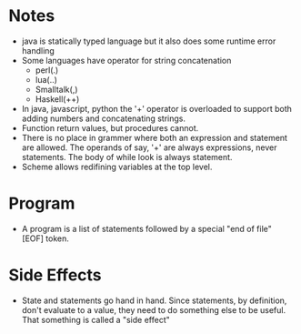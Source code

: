 # Notes
- java is statically typed language but it also does some runtime error handling
- Some languages have operator for string concatenation
  - perl(.)
  - lua(..)
  - Smalltalk(,)
  - Haskell(++)
- In java, javascript, python the '+' operator is overloaded to support both adding numbers and concatenating strings.
- Function return values, but procedures cannot.
- There is no place in grammer where both an expression and statement are allowed. The operands of say, '+' are always expressions,   never statements. The body of while look is always statement.
- Scheme allows redifining variables at the top level. 
# Program
- A program is a list of statements followed by a special "end of file" [EOF] token.

# Side Effects
- State and statements go hand in hand. Since statements, by definition, don't evaluate to a value, they need to  do something else to be useful. That something is called a "side effect"